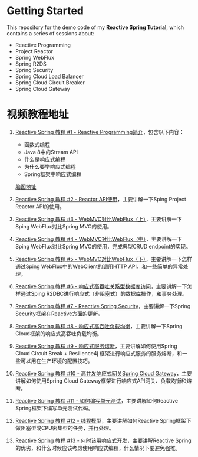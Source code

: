 # Getting Started

This repository for the demo code of my **Reactive Spring Tutorial**, which contains a series of sessions about:
* Reactive Programming
* Project Reactor
* Spring WebFlux
* Spring R2DS
* Spring Security
* Spring Cloud Load Balancer
* Spring Cloud Circuit Breaker
* Spring Cloud Gateway

# 视频教程地址
1. [Reactive Spring 教程 #1 - Reactive Programming简介](https://www.bilibili.com/video/BV1fz411t7aP/)，包含以下内容：

   * 函数式编程
   * Java 8中的Stream API
   * 什么是响应式编程
   * 为什么要学响应式编程
   * Spring框架中响应式编程

   [脑图地址](https://naotu.baidu.com/file/fdf212e8578525af3bd0f3d39b7fe0c7?token=03aaac593d5a9a4d)
2. [Reactive Spring 教程 #2 - Reactor API使用](https://www.bilibili.com/video/BV1XC4y1s7su/)，主要讲解一下Sping Project Reactor API的使用。
3. [Reactive Spring 教程 #3 - WebMVC对比WebFlux（上）](https://www.bilibili.com/video/BV12g4y187UG/)，主要讲解一下Sping WebFlux对比Spring MVC的使用。
4. [Reactive Spring 教程 #4 - WebMVC对比WebFlux（中）](https://www.bilibili.com/video/BV1Dg4y1z7YK/)，主要讲解一下Sping WebFlux对比Spring MVC的使用，完成典型CRUD endpoint的实现。
5. [Reactive Spring 教程 #5 - WebMVC对比WebFlux（下）](https://www.bilibili.com/video/BV1Kk4y1k7Cy/)，主要讲解一下怎样通过Sping WebFlux中的WebClient的调用HTTP API，和一些简单的异常处理。
6. [Reactive Spring 教程 #6 - 响应式高吞吐关系型数据库访问](https://www.bilibili.com/video/BV1Lz411q7sG/)，主要讲解一下怎样通过Sping R2DBC进行响应式（非阻塞式）的数据库操作，和事务处理。
7. [Reactive Spring 教程 #7 - Reactive Spring Security](https://www.bilibili.com/video/BV1rT4y1u71V/)，主要讲解一下Spring Security框架在Reactive方面的更新。
8. [Reactive Spring 教程 #8 - 响应式高吞吐负载均衡](https://www.bilibili.com/video/BV14A411q7oF/)，主要讲解一下Spring Cloud框架的响应式高吞吐负载均衡。
9. [Reactive Spring 教程 #9 - 响应式服务熔断](https://www.bilibili.com/video/BV1HQ4y1P7u3/)，主要讲解如何使用Spring Cloud Circuit Break + Resilience4j 框架进行响应式服务的服务熔断，和一些可以用在生产环境的配置技巧。
10. [Reactive Spring 教程 #10 - 高并发响应式网关Spring Cloud Gateway](https://www.bilibili.com/video/BV1nD4y1Q7c5/)，主要讲解如何使用Spring Cloud Gateway框架进行响应式API网关、负载均衡和熔断。
11. [Reactive Spring 教程 #11 - 如何编写单元测试](https://www.bilibili.com/video/BV12t4y197fv/)，主要讲解如何Reactive Spring框架下编写单元测试代码。
12. [Reactive Spring 教程 #12 - 线程模型](https://www.bilibili.com/video/BV11K411H7BC/)，主要讲解如何Reactive Spring框架下做阻塞型或CPU密集型的任务，并行处理。
13. [Reactive Spring 教程 #13 - 何时该用响应式开发](https://www.bilibili.com/video/BV1M54y1q79q/)，主要讲解Reactive Spring的优劣，和什么时候应该考虑使用响应式编程，什么情况下要避免强推。